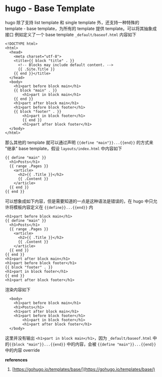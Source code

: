 # hugo - Base Template

hugo 除了支持 list template 和 single template 外，还支持一种特殊的 template - base template，为所有的 template 提供 template。可以将其抽象成接口
例如定义了一个 base template `_default/baseof.html` 内容如下
```
<!DOCTYPE html>
<html>
  <head>
    <meta charset="utf-8">
    <title>{{ block "title" . }}
      <!-- Blocks may include default content. -->
      {{ .Site.Title }}
    {{ end }}</title>
  </head>
  <body>
  	<h1>part before block main</h1>
    {{ block "main" . }}
    	<h1>part in block main</h1>
    {{ end }}
  	<h1>part after block main</h1>
  	<h1>part before block footer</h1>
    {{ block "footer" . }}
		<h1>part in block footer</h1>    
		{{ end }}
		<h1>part after block footer</h1>
  </body>
</html>

```
那么其他的 template 就可以通过声明 `{{define "main"}}...{{end}}` 的方式来 "继承" base template，假设 `layouts/index.html` 中内容如下
```
{{ define "main" }}
  <h1>Posts</h1>
  {{ range .Pages }}
    <article>
      <h2>{{ .Title }}</h2>
      {{ .Content }}
    </article>
  {{ end }}
{{ end }}
```
可以想象成如下内容，但是需要知道的一点是这种语法是错误的，在 hugo 中只允许将模板内容定义在 `{{define}}...{{end}}` 内
```
<h1>part before block main</h1>
{{ define "main" }}
  <h1>Posts</h1>
  {{ range .Pages }}
    <article>
      <h2>{{ .Title }}</h2>
      {{ .Content }}
    </article>
  {{ end }}
{{ end }}
<h1>part after block main</h1>
<h1>part before block footer</h1>
{{ block "footer" . }}
<h1>part in block footer</h1>    
{{ end }}
<h1>part after block footer</h1>
```
渲染内容如下
```
  <body>
  	<h1>part before block main</h1>
  	<h1>Posts</h1>
  	<h1>part after block main</h1>
  	<h1>part before block footer</h1>
		<h1>part in block footer</h1>    
		<h1>part after block footer</h1>
  </body>
```
这里并没有输出 `<h1>part in block main</h1>`，因为 `_default/baseof.html` 中的`{{block "main"}}...{{end}}` 中的内容，会被 `{{define "main"}}...{{end}}` 中的内容 override



**references**

1. [https://gohugo.io/templates/base/](https://gohugo.io/templates/base/)
